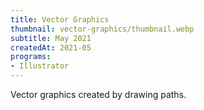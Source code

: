 ```yaml
---
title: Vector Graphics
thumbnail: vector-graphics/thumbnail.webp
subtitle: May 2021
createdAt: 2021-05
programs:
- Illustrator
---
```


Vector graphics created by drawing paths.

<asset-image src="vector-graphics/howling_sunset.webp" alt="Howling Sunset"></asset-image>
<asset-image src="vector-graphics/snacking.webp" alt="Snacking"></asset-image>
<asset-image src="vector-graphics/dangerous_eyes.webp" alt="Dangerous Eyes"></asset-image>
